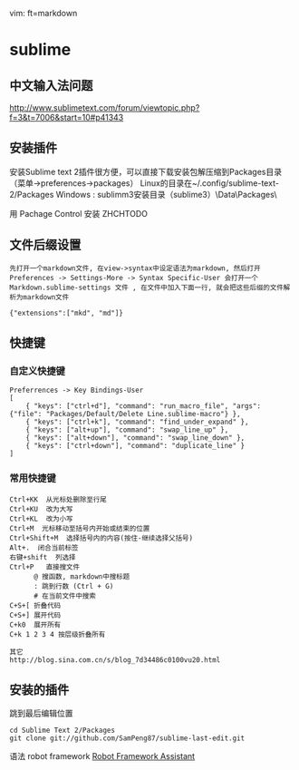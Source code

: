   vim: ft=markdown

# sublime
## 中文输入法问题


http://www.sublimetext.com/forum/viewtopic.php?f=3&t=7006&start=10#p41343
## 安装插件
安装Sublime text 2插件很方便，可以直接下载安装包解压缩到Packages目录（菜单->preferences->packages）
Linux的目录在~/.config/sublime-text-2/Packages
Windows : sublimm3安装目录（sublime3）\Data\Packages\

用 Pachage Control 安装
ZHCHTODO


## 文件后缀设置

    先打开一个markdown文件, 在view->syntax中设定语法为markdown, 然后打开 Preferences -> Settings-More -> Syntax Specific-User 会打开一个 Markdown.sublime-settings 文件 , 在文件中加入下面一行, 就会把这些后缀的文件解析为markdown文件

    {"extensions":["mkd", "md"]}

## 快捷键

### 自定义快捷键

    Preferrences -> Key Bindings-User
    [
        { "keys": ["ctrl+d"], "command": "run_macro_file", "args": {"file": "Packages/Default/Delete Line.sublime-macro"} },
        { "keys": ["ctrl+k"], "command": "find_under_expand" },
        { "keys": ["alt+up"], "command": "swap_line_up" },
        { "keys": ["alt+down"], "command": "swap_line_down" },
        { "keys": ["ctrl+down"], "command": "duplicate_line" }
    ]


### 常用快捷键

    Ctrl+KK  从光标处删除至行尾
    Ctrl+KU  改为大写
    Ctrl+KL  改为小写
    Ctrl+M  光标移动至括号内开始或结束的位置
    Ctrl+Shift+M  选择括号内的内容(按住-继续选择父括号)
    Alt+.  闭合当前标签
    右键+shift  列选择
    Ctrl+P   直接搜文件
          @ 搜函数, markdown中搜标题
          : 跳到行数 (Ctrl + G)
          # 在当前文件中搜索
    C+S+[ 折叠代码
    C+S+] 展开代码
    C+k0  展开所有
    C+k 1 2 3 4 按层级折叠所有

    其它
    http://blog.sina.com.cn/s/blog_7d34486c0100vu20.html

## 安装的插件
跳到最后编辑位置

    cd Sublime Text 2/Packages
    git clone git://github.com/SamPeng87/sublime-last-edit.git

语法 robot framework
[Robot Framework Assistant](https://sublime.wbond.net/packages/Robot%20Framework%20Assistant)
